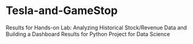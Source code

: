 # Tesla-and-GameStop
Results for Hands-on Lab: Analyzing Historical Stock/Revenue Data and Building a Dashboard
Results for Python Project for Data Science
